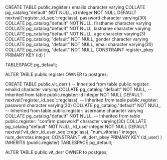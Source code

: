 CREATE TABLE public.register
(
    emailid character varying COLLATE pg_catalog."default" NOT NULL,
    id integer NOT NULL DEFAULT nextval('register_id_seq'::regclass),
    password character varying(30) COLLATE pg_catalog."default" NOT NULL,
    firsthame character varying COLLATE pg_catalog."default" NOT NULL,
    lastname character varying COLLATE pg_catalog."default" NOT NULL,
    age character varying(3) COLLATE pg_catalog, "default" NOT NULL,
    gender character varying COLLATE pg_catalog, "default" NOT NULL,
    email character varying(30) COLLATE pg_catalog, "default" NOT NULL,
    CONSTRAINT register_pkey PRIMARY KEY (id)
)

TABLESPACE pg_default;

ALTER TABLE public.register
    OWNER to postgres;

CREATE TABLE public.vit_derr
(
    -- Inherited from table public.register: emailid character varying COLLATE pg_catalog."default" NOT NULL,
    -- Inherited from table public.register: id integer NOT NULL DEFAULT nextval('register_id_seq'::regclass),
    -- Inherited from table public.register: password character varying(30) COLLATE pg_catalog."default" NOT NULL,
    -- Inherited from table public.register: username character varying COLLATE pg_catalog."default" NOT NULL,
    -- Inherited from table public.register: "confirm password" character varying(30) COLLATE pg_catalog."default" NOT NULL,
    id_user integer NOT NULL DEFAULT nextval('vit_derr_id_user_seq'::regclass),
    "num_vitórias" integer,
    num_derrotas integer,
    CONSTRAINT vit_derr_pkey PRIMARY KEY (id_user)
)
    INHERITS (public.register)
TABLESPACE pg_default;

ALTER TABLE public.vit_derr
    OWNER to postgres;
